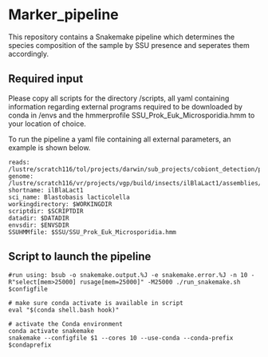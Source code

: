 # Marker_pipeline
This repository contains a Snakemake pipeline which determines the species composition of the sample by SSU presence and seperates them accordingly. 

## Required input
Please copy all scripts for the directory /scripts, all yaml containing information regarding external programs required to be downloaded by conda in /envs 
and the hmmerprofile SSU_Prok_Euk_Microsporidia.hmm to your location of choice.

To run the pipeline a yaml file containing all external parameters, an example is shown below.

```
reads: /lustre/scratch116/tol/projects/darwin/sub_projects/cobiont_detection/pipeline/hmm_pipeline/readfiles/ilBlaLact1fasta.gz
genome: /lustre/scratch116/vr/projects/vgp/build/insects/ilBlaLact1/assemblies/hicanu.20200327/ilBlaLact1.unitigs.fasta
shortname: ilBlaLact1
sci_name: Blastobasis lacticolella
workingdirectory: $WORKINGDIR
scriptdir: $SCRIPTDIR
datadir: $DATADIR
envsdir: $ENVSDIR
SSUHMMfile: $SSU/SSU_Prok_Euk_Microsporidia.hmm
```

## Script to launch the pipeline

```
#run using: bsub -o snakemake.output.%J -e snakemake.error.%J -n 10 -R"select[mem>25000] rusage[mem=25000]" -M25000 ./run_snakemake.sh $configfile

# make sure conda activate is available in script
eval "$(conda shell.bash hook)"

# activate the Conda environment
conda activate snakemake
snakemake --configfile $1 --cores 10 --use-conda --conda-prefix $condaprefix
```
